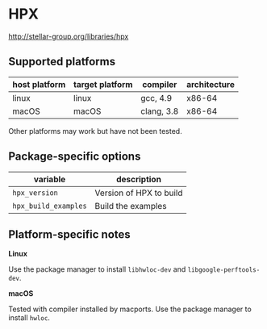 HPX
===
http://stellar-group.org/libraries/hpx


Supported platforms
-------------------

| host platform | target platform | compiler   | architecture |
| ------------- | --------------- | ---------- | ------------ |
| linux         | linux           | gcc, 4.9   | x86-64       |
| macOS         | macOS           | clang, 3.8 | x86-64       |

Other platforms may work but have not been tested.


Package-specific options
------------------------

| variable                       | description                                 |
| ------------------------------ | --------------------------------------------|
| `hpx_version`                  | Version of HPX to build                     |
| `hpx_build_examples`           | Build the examples                          |


Platform-specific notes
-----------------------
**Linux**

Use the package manager to install `libhwloc-dev` and `libgoogle-perftools-dev`.


**macOS**

Tested with compiler installed by macports. Use the package manager to install `hwloc`.
